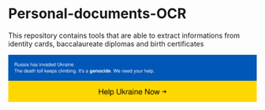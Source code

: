 # Personal-documents-OCR

This repository contains tools that are able to extract informations from identity cards, baccalaureate diplomas and birth certificates

[![Stand With Ukraine](https://raw.githubusercontent.com/vshymanskyy/StandWithUkraine/main/banner2-direct.svg)](https://stand-with-ukraine.pp.ua)
